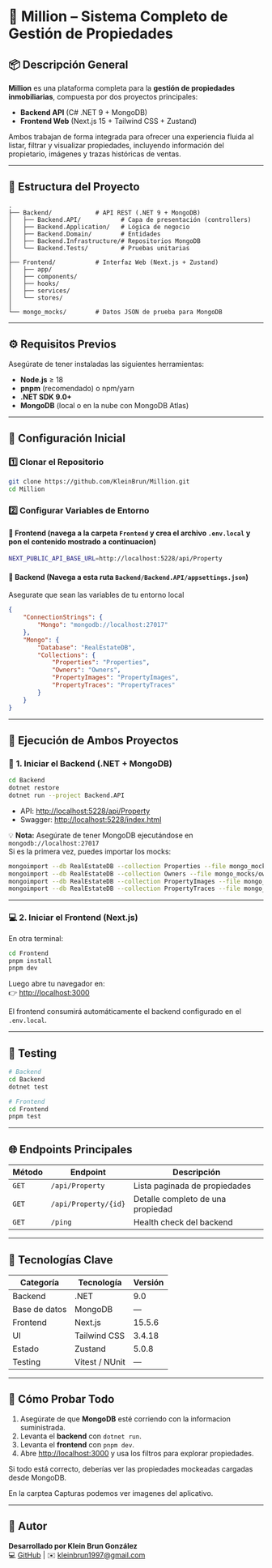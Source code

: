 # 🏡 Million – Sistema Completo de Gestión de Propiedades

## 📦 Descripción General

**Million** es una plataforma completa para la **gestión de propiedades inmobiliarias**, compuesta por dos proyectos principales:

-   **Backend API** (C# .NET 9 + MongoDB)
-   **Frontend Web** (Next.js 15 + Tailwind CSS + Zustand)

Ambos trabajan de forma integrada para ofrecer una experiencia fluida al listar, filtrar y visualizar propiedades, incluyendo información del propietario, imágenes y trazas históricas de ventas.

---

## 🧭 Estructura del Proyecto

```
.
├── Backend/            # API REST (.NET 9 + MongoDB)
│   ├── Backend.API/           # Capa de presentación (controllers)
│   ├── Backend.Application/   # Lógica de negocio
│   ├── Backend.Domain/        # Entidades
│   ├── Backend.Infrastructure/# Repositorios MongoDB
│   └── Backend.Tests/         # Pruebas unitarias
│
├── Frontend/           # Interfaz Web (Next.js + Zustand)
│   ├── app/
│   ├── components/
│   ├── hooks/
│   ├── services/
│   └── stores/
│
└── mongo_mocks/        # Datos JSON de prueba para MongoDB
```

---

## ⚙️ Requisitos Previos

Asegúrate de tener instaladas las siguientes herramientas:

-   **Node.js** ≥ 18
-   **pnpm** (recomendado) o npm/yarn
-   **.NET SDK 9.0+**
-   **MongoDB** (local o en la nube con MongoDB Atlas)

---

## 🧱 Configuración Inicial

### 1️⃣ Clonar el Repositorio

```bash
git clone https://github.com/KleinBrun/Million.git
cd Million
```

### 2️⃣ Configurar Variables de Entorno

#### 📍 Frontend (navega a la carpeta `Frontend` y crea el archivo `.env.local` y pon el contenido mostrado a continuacion)

```bash
NEXT_PUBLIC_API_BASE_URL=http://localhost:5228/api/Property
```

#### 📍 Backend (Navega a esta ruta `Backend/Backend.API/appsettings.json`)

Asegurate que sean las variables de tu entorno local
```json
{
	"ConnectionStrings": {
		"Mongo": "mongodb://localhost:27017"
	},
	"Mongo": {
		"Database": "RealEstateDB",
		"Collections": {
			"Properties": "Properties",
			"Owners": "Owners",
			"PropertyImages": "PropertyImages",
			"PropertyTraces": "PropertyTraces"
		}
	}
}
```

---

## 🧩 Ejecución de Ambos Proyectos

### 🚀 **1. Iniciar el Backend (.NET + MongoDB)**

```bash
cd Backend
dotnet restore
dotnet run --project Backend.API
```

-   API: [http://localhost:5228/api/Property](http://localhost:5228/api/Property)
-   Swagger: [http://localhost:5228/index.html]((http://localhost:5228/index.html))

💡 **Nota:** Asegúrate de tener MongoDB ejecutándose en `mongodb://localhost:27017`  
Si es la primera vez, puedes importar los mocks:

```bash
mongoimport --db RealEstateDB --collection Properties --file mongo_mocks/properties.json --jsonArray
mongoimport --db RealEstateDB --collection Owners --file mongo_mocks/owners.json --jsonArray
mongoimport --db RealEstateDB --collection PropertyImages --file mongo_mocks/propertyimages.json --jsonArray
mongoimport --db RealEstateDB --collection PropertyTraces --file mongo_mocks/propertytraces.json --jsonArray
```

---

### 💻 **2. Iniciar el Frontend (Next.js)**

En otra terminal:

```bash
cd Frontend
pnpm install
pnpm dev
```

Luego abre tu navegador en:  
👉 [http://localhost:3000](http://localhost:3000)

El frontend consumirá automáticamente el backend configurado en el `.env.local`.

---

## 🧪 Testing

```bash
# Backend
cd Backend
dotnet test

# Frontend
cd Frontend
pnpm test
```

---

## 🌐 Endpoints Principales

| Método | Endpoint             | Descripción                       |
| ------ | -------------------- | --------------------------------- |
| `GET`  | `/api/Property`      | Lista paginada de propiedades     |
| `GET`  | `/api/Property/{id}` | Detalle completo de una propiedad |
| `GET`  | `/ping`              | Health check del backend          |

---

## 🧠 Tecnologías Clave

| Categoría     | Tecnología     | Versión |
| ------------- | -------------- | ------- |
| Backend       | .NET           | 9.0     |
| Base de datos | MongoDB        | —       |
| Frontend      | Next.js        | 15.5.6  |
| UI            | Tailwind CSS   | 3.4.18  |
| Estado        | Zustand        | 5.0.8   |
| Testing       | Vitest / NUnit | —       |

---

## 🧩 Cómo Probar Todo

1. Asegúrate de que **MongoDB** esté corriendo con la informacion suministrada.
2. Levanta el **backend** con `dotnet run`.
3. Levanta el **frontend** con `pnpm dev`.
4. Abre [http://localhost:3000](http://localhost:3000) y usa los filtros para explorar propiedades.

Si todo está correcto, deberías ver las propiedades mockeadas cargadas desde MongoDB.

En la carptea Capturas podemos ver imagenes del aplicativo.

---

## 📜 Autor

**Desarrollado por Klein Brun González**  
💻 [GitHub](https://github.com/kleinbrun1997) | ✉️ kleinbrun1997@gmail.com

